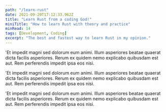 ```yaml
---
path: "/learn-rust"
date: 2021-09-20T17:12:33.962Z
title: "Learn Rust from a coding God!"
miniTitle: "How to learn Rust with theory and practice"
minRead: 14
tags: [Development, Coding]
excerpt: "The best and fastest way to learn Rust in my opinion."
---
```


'Et impedit magni sed dolorum eum animi. Illum asperiores beatae quaerat dicta facilis asperiores. Rerum ex quidem nemo explicabo quibusdam est aut. Rem perferendis impedit ipsa eos nisi.

'Et impedit magni sed dolorum eum animi. Illum asperiores beatae quaerat dicta facilis asperiores. Rerum ex quidem nemo explicabo quibusdam est aut. Rem perferendis impedit ipsa eos nisi.

'Et impedit magni sed dolorum eum animi. Illum asperiores beatae quaerat dicta facilis asperiores. Rerum ex quidem nemo explicabo quibusdam est aut. Rem perferendis impedit ipsa eos nisi.

